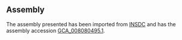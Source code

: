 
Assembly
--------

The assembly presented has been imported from 
[INSDC](http://www.insdc.org) and has the assembly accession
[GCA\_008080495.1](http://www.ebi.ac.uk/ena/data/view/GCA_008080495.1).

